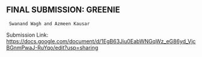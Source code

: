 ## FINAL SUBMISSION: GREENIE

` Swanand Wagh and Azmeen Kausar`

Submission Link: https://docs.google.com/document/d/1EgB63Jiu0EabWNGqWz_eG86yd_VjcBGnmPwaJ-RuYqo/edit?usp=sharing